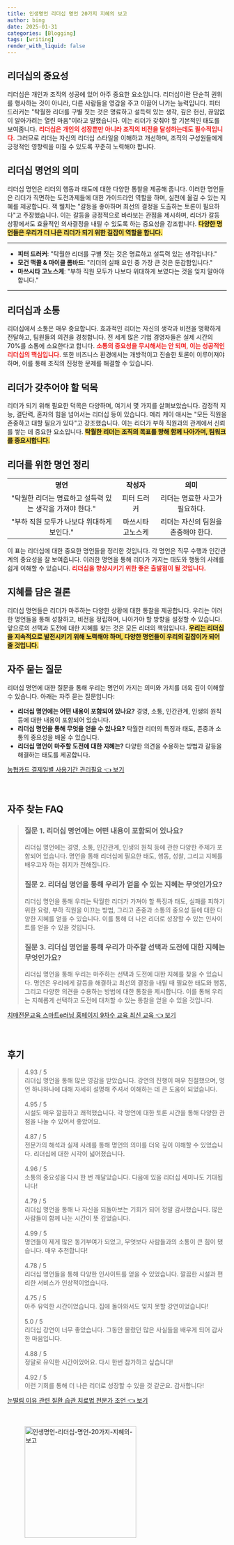 ```yaml
---
title: 인생명언 리더십 명언 20가지 지혜의 보고
author: bing
date: 2025-01-31
categories: [Blogging]
tags: [writing]
render_with_liquid: false
---
```



<h2 id='리더십의 중요성'>리더십의 중요성</h2>

<p>리더십은 개인과 조직의 성공에 있어 아주 중요한 요소입니다. 리더십이란 단순히 권위를 행사하는 것이 아니라, 다른 사람들을 영감을 주고 이끌어 나가는 능력입니다. 피터 드러커는 "탁월한 리더를 구별 짓는 것은 명료하고 설득력 있는 생각, 깊은 헌신, 끊임없이 알아가려는 열린 마음"이라고 말했습니다. 이는 리더가 갖춰야 할 기본적인 태도를 보여줍니다. <b><span style="color: #ee2323;">리더십은 개인의 성장뿐만 아니라 조직의 비전을 달성하는데도 필수적입니다.</span></b> 그러므로 리더는 자신의 리더십 스타일을 이해하고 개선하며, 조직의 구성원들에게 긍정적인 영향력을 미칠 수 있도록 꾸준히 노력해야 합니다.</p>

<h2 id='리더십 명언의 의미'>리더십 명언의 의미</h2>

<p>리더십 명언은 리더의 행동과 태도에 대한 다양한 통찰을 제공해 줍니다. 이러한 명언들은 리더가 직면하는 도전과제들에 대한 가이드라인 역할을 하며, 실천에 옮길 수 있는 지혜를 제공합니다. 잭 웰치는 "갈등을 좋아하며 최선의 결정을 도출하는 토론이 필요하다"고 주장했습니다. 이는 갈등을 긍정적으로 바라보는 관점을 제시하며, 리더가 갈등 상황에서도 효율적인 의사결정을 내릴 수 있도록 하는 중요성을 강조합니다. <b><span style="background-color: #ffe066;">다양한 명언들은 우리가 더 나은 리더가 되기 위한 길잡이 역할을 합니다.</span></b></p>

<hr />

<ul>
    <li><b>피터 드러커</b>: "탁월한 리더를 구별 짓는 것은 명료하고 설득력 있는 생각입니다."</li>
    <li><b>모건 맥콜 & 마이클 롬바드</b>: "리더의 실패 요인 중 가장 큰 것은 둔감함입니다."</li>
    <li><b>마쓰시타 고노스케</b>: "부하 직원 모두가 나보다 위대하게 보였다는 것을 잊지 말아야 합니다."</li>
</ul>

<hr />

<h2 id='리더십과 소통'>리더십과 소통</h2>

<p>리더십에서 소통은 매우 중요합니다. 효과적인 리더는 자신의 생각과 비전을 명확하게 전달하고, 팀원들의 의견을 경청합니다. 전 세계 많은 기업 경영자들은 실제 시간의 70%를 소통에 소요한다고 합니다. <b><span style="color: #ee2323;">소통의 중요성을 무시해서는 안 되며, 이는 성공적인 리더십의 핵심입니다.</span></b> 또한 비즈니스 환경에서는 개방적이고 진솔한 토론이 이루어져야 하며, 이를 통해 조직의 진정한 문제를 해결할 수 있습니다.</p>

<h2 id='리더가 갖추어야 할 덕목'>리더가 갖추어야 할 덕목</h2>

<p>리더가 되기 위해 필요한 덕목은 다양하며, 여기서 몇 가지를 살펴보았습니다. 감정적 지능, 결단력, 혼자의 힘을 넘어서는 리더십 등이 있습니다. 메리 케이 애시는 "모든 직원을 존중하고 대할 필요가 있다"고 강조했습니다. 이는 리더가 부하 직원과의 관계에서 신뢰를 쌓는 데 중요한 요소입니다. <b><span style="background-color: #ffe066;">탁월한 리더는 조직의 목표를 향해 함께 나아가며, 팀워크를 중요시합니다.</span></b></p>

<h2 id='리더를 위한 명언 정리'>리더를 위한 명언 정리</h2>

<table>
    <tr>
        <td style="text-align: center; height: 17px;"><b>명언</b></td>
        <td style="text-align: center; height: 17px;"><b>작성자</b></td>
        <td style="text-align: center; height: 17px;"><b>의미</b></td>
    </tr>
    <tr>
        <td style="text-align: center; height: 17px;">"탁월한 리더는 명료하고 설득력 있는 생각을 가져야 한다."</td>
        <td style="text-align: center; height: 17px;">피터 드러커</td>
        <td style="text-align: center; height: 17px;">리더는 명료한 사고가 필요하다.</td>
    </tr>
    <tr>
        <td style="text-align: center; height: 17px;">"부하 직원 모두가 나보다 위대하게 보인다."</td>
        <td style="text-align: center; height: 17px;">마쓰시타 고노스케</td>
        <td style="text-align: center; height: 17px;">리더는 자신의 팀원을 존중해야 한다.</td>
    </tr>
</table>

<p>이 표는 리더십에 대한 중요한 명언들을 정리한 것입니다. 각 명언은 직무 수행과 인간관계의 중요성을 잘 보여줍니다. 이러한 명언을 통해 리더가 가지는 태도와 행동의 사례를 쉽게 이해할 수 있습니다. <b><span style="color: #ee2323;">리더십을 향상시키기 위한 좋은 출발점이 될 것입니다.</span></b></p>

<h2 id='지혜를 담은 결론'>지혜를 담은 결론</h2>

<p>리더십 명언들은 리더가 마주하는 다양한 상황에 대한 통찰을 제공합니다. 우리는 이러한 명언들을 통해 성찰하고, 비전을 정립하며, 나아가야 할 방향을 설정할 수 있습니다. 앞으로의 선택과 도전에 대한 지혜를 찾는 것은 모든 리더의 책임입니다. <b><span style="background-color: #ffe066;">우리는 리더십을 지속적으로 발전시키기 위해 노력해야 하며, 다양한 명언들이 우리의 길잡이가 되어 줄 것입니다.</span></b></p>

<h2 id='자주 묻는 질문'>자주 묻는 질문</h2>

<p>리더십 명언에 대한 질문을 통해 우리는 명언이 가지는 의미와 가치를 더욱 깊이 이해할 수 있습니다. 아래는 자주 묻는 질문입니다:</p>

<ul>
    <li><b>리더십 명언에는 어떤 내용이 포함되어 있나요?</b> 경영, 소통, 인간관계, 인생의 원칙 등에 대한 내용이 포함되어 있습니다.</li>
    <li><b>리더십 명언을 통해 무엇을 얻을 수 있나요?</b> 탁월한 리더의 특징과 태도, 존중과 소통의 중요성을 배울 수 있습니다.</li>
    <li><b>리더십 명언이 마주할 도전에 대한 지혜는?</b> 다양한 의견을 수용하는 방법과 갈등을 해결하는 태도를 제공합니다.</li>
</ul>


<p><a class="click-button" title="농협카드 결제일별 사용기간 관리필요" href="https://afficreate.github.io/posts/%EB%86%8D%ED%98%91%EC%B9%B4%EB%93%9C-%EA%B2%B0%EC%A0%9C%EC%9D%BC%EB%B3%84-%EC%82%AC%EC%9A%A9%EA%B8%B0%EA%B0%84-%EA%B4%80%EB%A6%AC%ED%95%84%EC%9A%94/" rel="dofollow">농협카드 결제일별 사용기간 관리필요 👈 보기</a></p><br>
<h2 id='자주_찾는_FAQ'>자주 찾는 FAQ</h2>
<div itemscope="" itemtype="https://schema.org/FAQPage"> 
<blockquote> 
<div itemscope="" itemprop="mainEntity" itemtype="https://schema.org/Question"> 
<h3 itemprop="name">질문 1. 리더십 명언에는 어떤 내용이 포함되어 있나요?</h3> 
<div itemscope="" itemprop="acceptedAnswer" itemtype="https://schema.org/Answer"> 
<span itemprop="text"> 
<p>리더십 명언에는 경영, 소통, 인간관계, 인생의 원칙 등에 관한 다양한 주제가 포함되어 있습니다. 명언을 통해 리더십에 필요한 태도, 행동, 성찰, 그리고 지혜를 배우고자 하는 취지가 전해집니다.</p> 
</span> 
</div> 
</div> 

<div itemscope="" itemprop="mainEntity" itemtype="https://schema.org/Question"> 
<h3 itemprop="name">질문 2. 리더십 명언을 통해 우리가 얻을 수 있는 지혜는 무엇인가요?</h3> 
<div itemscope="" itemprop="acceptedAnswer" itemtype="https://schema.org/Answer"> 
<span itemprop="text"> 
<p>리더십 명언을 통해 우리는 탁월한 리더가 가져야 할 특징과 태도, 실패를 피하기 위한 요령, 부하 직원을 이끄는 방법, 그리고 존중과 소통의 중요성 등에 대한 다양한 지혜를 얻을 수 있습니다. 이를 통해 더 나은 리더로 성장할 수 있는 인사이트를 얻을 수 있을 것입니다.</p> 
</span> 
</div> 
</div> 

<div itemscope="" itemprop="mainEntity" itemtype="https://schema.org/Question"> 
<h3 itemprop="name">질문 3. 리더십 명언을 통해 우리가 마주할 선택과 도전에 대한 지혜는 무엇인가요?</h3> 
<div itemscope="" itemprop="acceptedAnswer" itemtype="https://schema.org/Answer"> 
<span itemprop="text"> 
<p>리더십 명언을 통해 우리는 마주하는 선택과 도전에 대한 지혜를 찾을 수 있습니다. 명언은 우리에게 갈등을 해결하고 최선의 결정을 내릴 때 필요한 태도와 행동, 그리고 다양한 의견을 수용하는 방법에 대한 통찰을 제시합니다. 이를 통해 우리는 지혜롭게 선택하고 도전에 대처할 수 있는 통찰을 얻을 수 있을 것입니다.</p> 
</span> 
</div> 
</div> 
</blockquote> 
</div>
<p><a class="click-button" title="치매전문교육 스마트e러닝 홈페이지 9차수 교육 최신 교육" href="https://afficreate.github.io/posts/%EC%B9%98%EB%A7%A4%EC%A0%84%EB%AC%B8%EA%B5%90%EC%9C%A1-%EC%8A%A4%EB%A7%88%ED%8A%B8e%EB%9F%AC%EB%8B%9D-%ED%99%88%ED%8E%98%EC%9D%B4%EC%A7%80-9%EC%B0%A8%EC%88%98-%EA%B5%90%EC%9C%A1-%EC%B5%9C%EC%8B%A0-%EA%B5%90%EC%9C%A1/" rel="dofollow">치매전문교육 스마트e러닝 홈페이지 9차수 교육 최신 교육 👈 보기</a></p><br>
<h2 id='후기'>후기</h2>
<div itemscope itemtype="https://schema.org/Product">
  <blockquote>
  <div itemprop="review" itemscope itemtype="https://schema.org/Review">
      <div itemprop="reviewRating" itemscope itemtype="https://schema.org/Rating"> <span itemprop="ratingValue">4.93</span> / <span itemprop="bestRating">5</span> </div>
      <span itemprop="reviewBody">리더십 명언을 통해 많은 영감을 받았습니다. 강연의 진행이 매우 친절했으며, 명언 하나하나에 대해 자세히 설명해 주셔서 이해하는 데 큰 도움이 되었습니다.</span>
  </div>
  <br>
  <div itemprop="review" itemscope itemtype="https://schema.org/Review">
      <div itemprop="reviewRating" itemscope itemtype="https://schema.org/Rating"> <span itemprop="ratingValue">4.95</span> / <span itemprop="bestRating">5</span> </div>
      <span itemprop="reviewBody">시설도 매우 깔끔하고 쾌적했습니다. 각 명언에 대한 토론 시간을 통해 다양한 관점을 나눌 수 있어서 좋았어요.</span>
  </div>
  <br>
  <div itemprop="review" itemscope itemtype="https://schema.org/Review">
      <div itemprop="reviewRating" itemscope itemtype="https://schema.org/Rating"> <span itemprop="ratingValue">4.87</span> / <span itemprop="bestRating">5</span> </div>
      <span itemprop="reviewBody">전문가의 해석과 실제 사례를 통해 명언의 의미를 더욱 깊이 이해할 수 있었습니다. 리더십에 대한 시각이 넓어졌습니다.</span>
  </div>
  <br>
  <div itemprop="review" itemscope itemtype="https://schema.org/Review">
      <div itemprop="reviewRating" itemscope itemtype="https://schema.org/Rating"> <span itemprop="ratingValue">4.96</span> / <span itemprop="bestRating">5</span> </div>
      <span itemprop="reviewBody">소통의 중요성을 다시 한 번 깨달았습니다. 다음에 있을 리더십 세미나도 기대됩니다!</span>
  </div>
  <br>
  <div itemprop="review" itemscope itemtype="https://schema.org/Review">
      <div itemprop="reviewRating" itemscope itemtype="https://schema.org/Rating"> <span itemprop="ratingValue">4.79</span> / <span itemprop="bestRating">5</span> </div>
      <span itemprop="reviewBody">리더십 명언을 통해 나 자신을 되돌아보는 기회가 되어 정말 감사했습니다. 많은 사람들이 함께 나눈 시간이 뜻 깊었습니다.</span>
  </div>
  <br>
  <div itemprop="review" itemscope itemtype="https://schema.org/Review">
      <div itemprop="reviewRating" itemscope itemtype="https://schema.org/Rating"> <span itemprop="ratingValue">4.99</span> / <span itemprop="bestRating">5</span> </div>
      <span itemprop="reviewBody">명언들이 제게 많은 동기부여가 되었고, 무엇보다 사람들과의 소통이 큰 힘이 됐습니다. 매우 추천합니다!</span>
  </div>
  <br>
  <div itemprop="review" itemscope itemtype="https://schema.org/Review">
      <div itemprop="reviewRating" itemscope itemtype="https://schema.org/Rating"> <span itemprop="ratingValue">4.78</span> / <span itemprop="bestRating">5</span> </div>
      <span itemprop="reviewBody">리더십 명언들을 통해 다양한 인사이트를 얻을 수 있었습니다. 깔끔한 시설과 편리한 서비스가 인상적이었습니다.</span>
  </div>
  <br>
  <div itemprop="review" itemscope itemtype="https://schema.org/Review">
      <div itemprop="reviewRating" itemscope itemtype="https://schema.org/Rating"> <span itemprop="ratingValue">4.75</span> / <span itemprop="bestRating">5</span> </div>
      <span itemprop="reviewBody">아주 유익한 시간이었습니다. 집에 돌아와서도 잊지 못할 강연이었습니다!</span>
  </div>
  <br>
  <div itemprop="review" itemscope itemtype="https://schema.org/Review">
      <div itemprop="reviewRating" itemscope itemtype="https://schema.org/Rating"> <span itemprop="ratingValue">5.0</span> / <span itemprop="bestRating">5</span> </div>
      <span itemprop="reviewBody">리더십 강연이 너무 좋았습니다. 그동안 몰랐던 많은 사실들을 배우게 되어 감사한 마음입니다.</span>
  </div>
  <br>
  <div itemprop="review" itemscope itemtype="https://schema.org/Review">
      <div itemprop="reviewRating" itemscope itemtype="https://schema.org/Rating"> <span itemprop="ratingValue">4.88</span> / <span itemprop="bestRating">5</span> </div>
      <span itemprop="reviewBody">정말로 유익한 시간이었어요. 다시 한번 참가하고 싶습니다!</span>
  </div>
  <br>
  <div itemprop="review" itemscope itemtype="https://schema.org/Review">
      <div itemprop="reviewRating" itemscope itemtype="https://schema.org/Rating"> <span itemprop="ratingValue">4.92</span> / <span itemprop="bestRating">5</span> </div>
      <span itemprop="reviewBody">이런 기회를 통해 더 나은 리더로 성장할 수 있을 것 같군요. 감사합니다!</span>
  </div>
  </blockquote>
</div>
<p><a class="click-button" title="눈떨림 이유 관련 질환 습관 치료법 전문가 조언" href="https://afficreate.github.io/posts/%EB%88%88%EB%96%A8%EB%A6%BC-%EC%9D%B4%EC%9C%A0-%EA%B4%80%EB%A0%A8-%EC%A7%88%ED%99%98-%EC%8A%B5%EA%B4%80-%EC%B9%98%EB%A3%8C%EB%B2%95-%EC%A0%84%EB%AC%B8%EA%B0%80-%EC%A1%B0%EC%96%B8/" rel="dofollow">눈떨림 이유 관련 질환 습관 치료법 전문가 조언 👈 보기</a></p><br>
<figure class="image"><img src="https://afficreate.github.io/assets/img/thumbnail/인생명언-리더십-명언-20가지-지혜의-보고.webp" alt="인생명언-리더십-명언-20가지-지혜의-보고" width="256" height="256"></figure>
